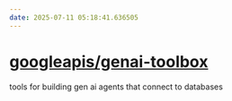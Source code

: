 ```yaml
---
date: 2025-07-11 05:18:41.636505
---
```


# [googleapis/genai-toolbox](https://github.com/googleapis/genai-toolbox)

tools for building gen ai agents that connect to databases